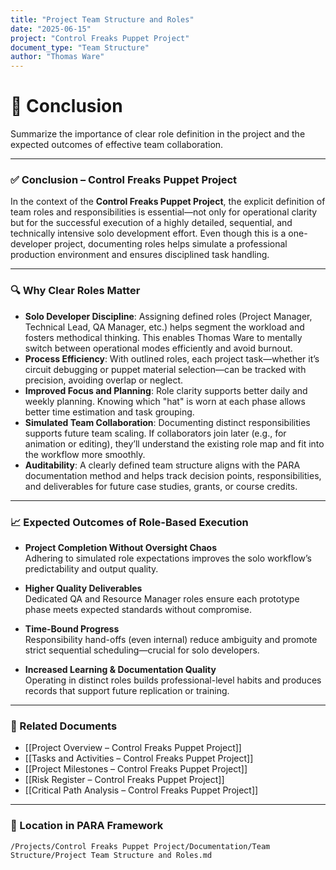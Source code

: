```yaml
---
title: "Project Team Structure and Roles"
date: "2025-06-15"
project: "Control Freaks Puppet Project"
document_type: "Team Structure"
author: "Thomas Ware"
---
```


# 📌 Conclusion

Summarize the importance of clear role definition in the project and the expected outcomes of effective team collaboration.

---

### ✅ Conclusion – Control Freaks Puppet Project

In the context of the **Control Freaks Puppet Project**, the explicit definition of team roles and responsibilities is essential—not only for operational clarity but for the successful execution of a highly detailed, sequential, and technically intensive solo development effort. Even though this is a one-developer project, documenting roles helps simulate a professional production environment and ensures disciplined task handling.

---

### 🔍 Why Clear Roles Matter

- **Solo Developer Discipline**: Assigning defined roles (Project Manager, Technical Lead, QA Manager, etc.) helps segment the workload and fosters methodical thinking. This enables Thomas Ware to mentally switch between operational modes efficiently and avoid burnout.
- **Process Efficiency**: With outlined roles, each project task—whether it’s circuit debugging or puppet material selection—can be tracked with precision, avoiding overlap or neglect.
- **Improved Focus and Planning**: Role clarity supports better daily and weekly planning. Knowing which "hat" is worn at each phase allows better time estimation and task grouping.
- **Simulated Team Collaboration**: Documenting distinct responsibilities supports future team scaling. If collaborators join later (e.g., for animation or editing), they’ll understand the existing role map and fit into the workflow more smoothly.
- **Auditability**: A clearly defined team structure aligns with the PARA documentation method and helps track decision points, responsibilities, and deliverables for future case studies, grants, or course credits.

---

### 📈 Expected Outcomes of Role-Based Execution

- **Project Completion Without Oversight Chaos**  
  Adhering to simulated role expectations improves the solo workflow’s predictability and output quality.
  
- **Higher Quality Deliverables**  
  Dedicated QA and Resource Manager roles ensure each prototype phase meets expected standards without compromise.

- **Time-Bound Progress**  
  Responsibility hand-offs (even internal) reduce ambiguity and promote strict sequential scheduling—crucial for solo developers.

- **Increased Learning & Documentation Quality**  
  Operating in distinct roles builds professional-level habits and produces records that support future replication or training.

---

### 🔗 Related Documents

- [[Project Overview – Control Freaks Puppet Project]]
- [[Tasks and Activities – Control Freaks Puppet Project]]
- [[Project Milestones – Control Freaks Puppet Project]]
- [[Risk Register – Control Freaks Puppet Project]]
- [[Critical Path Analysis – Control Freaks Puppet Project]]

---

### 📁 Location in PARA Framework

`/Projects/Control Freaks Puppet Project/Documentation/Team Structure/Project Team Structure and Roles.md`
